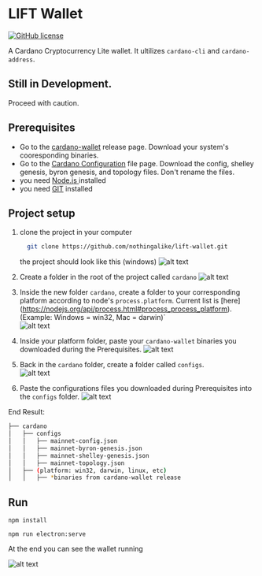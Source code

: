 

# LIFT Wallet
[![GitHub license](https://img.shields.io/github/license/nothingalike/lift-wallet)](https://github.com/nothingalike/lift-wallet/blob/master/LICENSE)

A Cardano Cryptocurrency Lite wallet. It ultilizes `cardano-cli` and `cardano-address`. 


## Still in Development. 
Proceed with caution.


## Prerequisites
 - Go to the [cardano-wallet](https://github.com/input-output-hk/cardano-wallet/releases) release page. Download your system's cooresponding binaries. 
 - Go to the [Cardano Configuration](https://hydra.iohk.io/job/Cardano/cardano-node/cardano-deployment/latest-finished/download/1/index.html) file page. Download the config, shelley genesis, byron genesis, and topology files. Don't rename the files.
 - you need [Node.js ](https://nodejs.org/es/) installed
 - you need [GIT](https://git-scm.com/)  installed

## Project setup

1. clone the project in your computer    
    ``` bash
      git clone https://github.com/nothingalike/lift-wallet.git
    ```
    the project should look like this (windows)
        ![alt text](https://user-images.githubusercontent.com/35784914/105702298-5963c100-5eea-11eb-876f-6f83572664b7.PNG)
        
2. Create a folder in the root of the project called `cardano`
        ![alt text](https://user-images.githubusercontent.com/35784914/105702285-57016700-5eea-11eb-8eb0-ff942a16ea90.PNG)
        
2. Inside the new folder `cardano`, create a folder to your corresponding platform according to node's `process.platform`. Current list is [here]
(https://nodejs.org/api/process.html#process_process_platform). (Example: Windows = win32, Mac = darwin)`\
        ![alt text](https://user-images.githubusercontent.com/35784914/105702289-58329400-5eea-11eb-94ae-b514c1ccb757.PNG)
        
3. Inside your platform folder, paste your `cardano-wallet` binaries you downloaded during the Prerequisites.
        ![alt text](https://user-images.githubusercontent.com/35784914/105702291-58329400-5eea-11eb-89d9-9b04e1da3715.PNG)
4. Back in the `cardano` folder, create a folder called `configs`.\
        ![alt text](https://user-images.githubusercontent.com/35784914/105702293-58cb2a80-5eea-11eb-918c-6cc530645bce.PNG)
5. Paste the configurations files you downloaded during Prerequisites into the `configs` folder.
        ![alt text](https://user-images.githubusercontent.com/35784914/105702294-58cb2a80-5eea-11eb-8323-3976125d940c.PNG)

End Result:

```bash
├── cardano
│   ├── configs
│   │   ├── mainnet-config.json
│   │   ├── mainnet-byron-genesis.json
│   │   ├── mainnet-shelley-genesis.json
│   │   ├── mainnet-topology.json
│   ├── (platform: win32, darwin, linux, etc)
│   │   ├── *binaries from cardano-wallet release
```
## Run

```
npm install

npm run electron:serve
```

At the end you can see the wallet running

 ![alt text](https://user-images.githubusercontent.com/35784914/105702296-5963c100-5eea-11eb-9cb3-83ec46753379.PNG)

